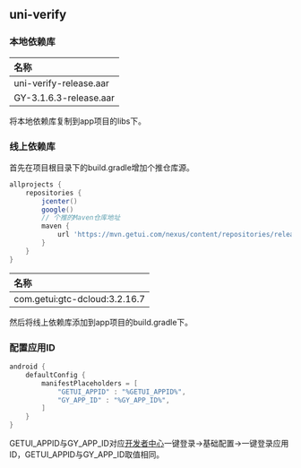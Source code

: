 ## uni-verify

### 本地依赖库

|名称                   |
|:--				    |
|uni-verify-release.aar |
|GY-3.1.6.3-release.aar	|

将本地依赖库复制到app项目的libs下。

### 线上依赖库

首先在项目根目录下的build.gradle增加个推仓库源。

```groovy
allprojects {
	repositories {
		jcenter()
		google()
        // 个推的Maven仓库地址
        maven { 
            url 'https://mvn.getui.com/nexus/content/repositories/releases' 
        }
	}
}
```

|名称                   |
|:--                    |
|com.getui:gtc-dcloud:3.2.16.7 |

然后将线上依赖库添加到app项目的build.gradle下。

### 配置应用ID

```groovy
android {
    defaultConfig {
        manifestPlaceholders = [
			"GETUI_APPID" : "%GETUI_APPID%",
            "GY_APP_ID" : "%GY_APP_ID%",
        ]
    }
}
```

GETUI_APPID与GY_APP_ID对应[开发者中心](https://dev.dcloud.net.cn/)一键登录->基础配置->一键登录应用ID，GETUI_APPID与GY_APP_ID取值相同。